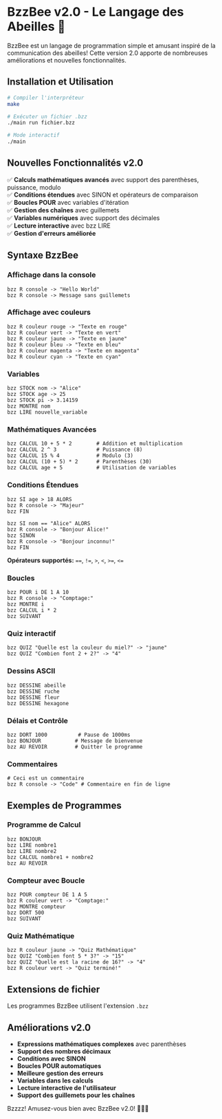
# BzzBee v2.0 - Le Langage des Abeilles 🐝

BzzBee est un langage de programmation simple et amusant inspiré de la communication des abeilles! Cette version 2.0 apporte de nombreuses améliorations et nouvelles fonctionnalités.

## Installation et Utilisation

```bash
# Compiler l'interpréteur
make

# Exécuter un fichier .bzz
./main run fichier.bzz

# Mode interactif
./main
```

## Nouvelles Fonctionnalités v2.0

✅ **Calculs mathématiques avancés** avec support des parenthèses, puissance, modulo  
✅ **Conditions étendues** avec SINON et opérateurs de comparaison  
✅ **Boucles POUR** avec variables d'itération  
✅ **Gestion des chaînes** avec guillemets  
✅ **Variables numériques** avec support des décimales  
✅ **Lecture interactive** avec bzz LIRE  
✅ **Gestion d'erreurs améliorée**  

## Syntaxe BzzBee

### Affichage dans la console
```
bzz R console -> "Hello World"
bzz R console -> Message sans guillemets
```

### Affichage avec couleurs
```
bzz R couleur rouge -> "Texte en rouge"
bzz R couleur vert -> "Texte en vert"
bzz R couleur jaune -> "Texte en jaune"
bzz R couleur bleu -> "Texte en bleu"
bzz R couleur magenta -> "Texte en magenta"
bzz R couleur cyan -> "Texte en cyan"
```

### Variables
```
bzz STOCK nom -> "Alice"
bzz STOCK age -> 25
bzz STOCK pi -> 3.14159
bzz MONTRE nom
bzz LIRE nouvelle_variable
```

### Mathématiques Avancées
```
bzz CALCUL 10 + 5 * 2        # Addition et multiplication
bzz CALCUL 2 ^ 3             # Puissance (8)
bzz CALCUL 15 % 4            # Modulo (3)
bzz CALCUL (10 + 5) * 2      # Parenthèses (30)
bzz CALCUL age + 5           # Utilisation de variables
```

### Conditions Étendues
```
bzz SI age > 18 ALORS
bzz R console -> "Majeur"
bzz FIN

bzz SI nom == "Alice" ALORS
bzz R console -> "Bonjour Alice!"
bzz SINON
bzz R console -> "Bonjour inconnu!"
bzz FIN
```

**Opérateurs supportés:** `==`, `!=`, `>`, `<`, `>=`, `<=`

### Boucles
```
bzz POUR i DE 1 A 10
bzz R console -> "Comptage:"
bzz MONTRE i
bzz CALCUL i * 2
bzz SUIVANT
```

### Quiz interactif
```
bzz QUIZ "Quelle est la couleur du miel?" -> "jaune"
bzz QUIZ "Combien font 2 + 2?" -> "4"
```

### Dessins ASCII
```
bzz DESSINE abeille
bzz DESSINE ruche
bzz DESSINE fleur
bzz DESSINE hexagone
```

### Délais et Contrôle
```
bzz DORT 1000          # Pause de 1000ms
bzz BONJOUR           # Message de bienvenue
bzz AU REVOIR         # Quitter le programme
```

### Commentaires
```
# Ceci est un commentaire
bzz R console -> "Code" # Commentaire en fin de ligne
```

## Exemples de Programmes

### Programme de Calcul
```bzz
bzz BONJOUR
bzz LIRE nombre1
bzz LIRE nombre2
bzz CALCUL nombre1 + nombre2
bzz AU REVOIR
```

### Compteur avec Boucle
```bzz
bzz POUR compteur DE 1 A 5
bzz R couleur vert -> "Comptage:"
bzz MONTRE compteur
bzz DORT 500
bzz SUIVANT
```

### Quiz Mathématique
```bzz
bzz R couleur jaune -> "Quiz Mathématique"
bzz QUIZ "Combien font 5 * 3?" -> "15"
bzz QUIZ "Quelle est la racine de 16?" -> "4"
bzz R couleur vert -> "Quiz terminé!"
```

## Extensions de fichier

Les programmes BzzBee utilisent l'extension `.bzz`

## Améliorations v2.0

- **Expressions mathématiques complexes** avec parenthèses
- **Support des nombres décimaux**
- **Conditions avec SINON**
- **Boucles POUR automatiques**
- **Meilleure gestion des erreurs**
- **Variables dans les calculs**
- **Lecture interactive de l'utilisateur**
- **Support des guillemets pour les chaînes**

Bzzzz! Amusez-vous bien avec BzzBee v2.0! 🐝🍯✨
